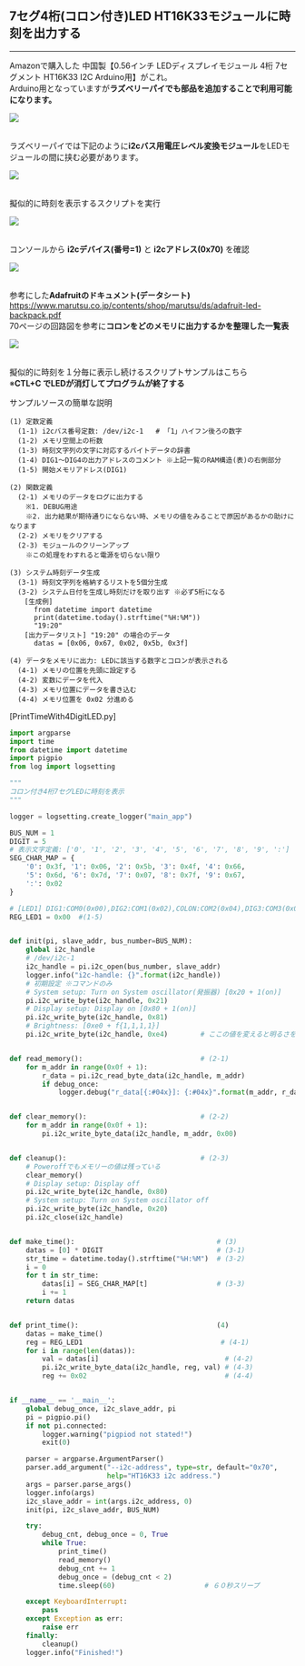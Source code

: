 ## 7セグ4桁(コロン付き)LED HT16K33モジュールに時刻を出力する
---

Amazonで購入した 中国製【0.56インチ LEDディスプレイモジュール 4桁 7セグメント HT16K33 I2C Arduino用】がこれ。  
Arduino用となっていますが**ラズベリーパイでも部品を追加することで利用可能になります。**

<div>
<img src="images/7seg4DigitVk16k33Module.jpg">
</div>
<br/>

ラズベリーパイでは下記のように**i2cバス用電圧レベル変換モジュール**をLEDモジュールの間に挟む必要があります。

<div>
<img src="images/7seg4DigitVk16k33ModuleForRaspi.jpg">
</div>
<br/>

擬似的に時刻を表示するスクリプトを実行
<div>
<img src="images/PrintTimeTo7seg4DigitVk16k33.jpg">
</div>
<br/>

コンソールから **i2cデバイス(番号=1)** と **i2cアドレス(0x70)** を確認

<div>
<img src="images/i2cDev_i2cdetect.jpg">
</div>
<br/>

参考にした**Adafruitのドキュメント(データシート)**
<https://www.marutsu.co.jp/contents/shop/marutsu/ds/adafruit-led-backpack.pdf>  
70ページの回路図を参考に**コロンをどのメモリに出力するかを整理した一覧表**

<div>
<img src="images/Vt16k33_table.jpg">
</div>
<br/>

擬似的に時刻を１分毎に表示し続けるスクリプトサンプルはこちら  
※**CTL+C でLEDが消灯してプログラムが終了する**

サンプルソースの簡単な説明
```
(1) 定数定義
  (1-1) i2cバス番号定数: /dev/i2c-1   # 「1」ハイフン後ろの数字 
  (1-2) メモリ空間上の桁数
  (1-3) 時刻文字列の文字に対応するバイトデータの辞書
  (1-4) DIG1〜DIG4の出力アドレスのコメント ※上記一覧のRAM構造(表)の右側部分
  (1-5) 開始メモリアドレス(DIG1)

(2) 関数定義
  (2-1) メモリのデータをログに出力する
    ※1. DEBUG用途
    ※2. 出力結果が期待通りにならない時、メモリの値をみることで原因があるかの助けになります
  (2-2) メモリをクリアする
  (2-3) モジュールのクリーンアップ
    ※この処理をわすれると電源を切らない限り

(3) システム時刻データ生成
  (3-1) 時刻文字列を格納するリストを5個分生成
  (3-2) システム日付を生成し時刻だけを取り出す ※必ず5桁になる
  　[生成例]
      from datetime import datetime 
      print(datetime.today().strftime("%H:%M"))
      "19:20"
  　[出力データリスト] "19:20" の場合のデータ
      datas = [0x06, 0x67, 0x02, 0x5b, 0x3f]

(4) データをメモリに出力: LEDに該当する数字とコロンが表示される
  (4-1) メモリの位置を先頭に設定する
  (4-2) 変数にデータを代入
  (4-3) メモリ位置にデータを書き込む
  (4-4) メモリ位置を 0x02 分進める
```


[PrintTimeWith4DigitLED.py]

```python
import argparse
import time
from datetime import datetime
import pigpio
from log import logsetting

"""
コロン付き4桁7セグLEDに時刻を表示
"""

logger = logsetting.create_logger("main_app")

BUS_NUM = 1                                                              # (1-1)
DIGIT = 5                                                                # (1-2)
# 表示文字定義: ['0', '1', '2', '3', '4', '5', '6', '7', '8', '9', ':']
SEG_CHAR_MAP = {                                                         # (1-3)
    '0': 0x3f, '1': 0x06, '2': 0x5b, '3': 0x4f, '4': 0x66,
    '5': 0x6d, '6': 0x7d, '7': 0x07, '8': 0x7f, '9': 0x67,
    ':': 0x02
}

# [LED1] DIG1:COM0(0x00),DIG2:COM1(0x02),COLON:COM2(0x04),DIG3:COM3(0x06),DIG4:COM4(0x08) #(1-4)
REG_LED1 = 0x00  #(1-5)


def init(pi, slave_addr, bus_number=BUS_NUM):
    global i2c_handle
    # /dev/i2c-1
    i2c_handle = pi.i2c_open(bus_number, slave_addr)
    logger.info("i2c-handle: {}".format(i2c_handle))
    # 初期設定 ※コマンドのみ
    # System setup: Turn on System oscillator(発振器) [0x20 + 1(on)]
    pi.i2c_write_byte(i2c_handle, 0x21)
    # Display setup: Display on [0x80 + 1(on)]
    pi.i2c_write_byte(i2c_handle, 0x81)
    # Brightness: [0xe0 + f{1,1,1,1}]
    pi.i2c_write_byte(i2c_handle, 0xe4)        # ここの値を変えると明るさを変更できます


def read_memory():                             # (2-1)
    for m_addr in range(0x0f + 1):
        r_data = pi.i2c_read_byte_data(i2c_handle, m_addr)
        if debug_once:
            logger.debug("r_data[{:#04x}]: {:#04x}".format(m_addr, r_data))


def clear_memory():                            # (2-2)
    for m_addr in range(0x0f + 1):
        pi.i2c_write_byte_data(i2c_handle, m_addr, 0x00)


def cleanup():                                 # (2-3)
    # Poweroffでもメモリーの値は残っている
    clear_memory()
    # Display setup: Display off
    pi.i2c_write_byte(i2c_handle, 0x80)
    # System setup: Turn on System oscillator off
    pi.i2c_write_byte(i2c_handle, 0x20)
    pi.i2c_close(i2c_handle)


def make_time():                                   # (3)
    datas = [0] * DIGIT                            # (3-1)
    str_time = datetime.today().strftime("%H:%M")  # (3-2)
    i = 0
    for t in str_time:
        datas[i] = SEG_CHAR_MAP[t]                 # (3-3)
        i += 1
    return datas


def print_time():                                  (4)
    datas = make_time()
    reg = REG_LED1                                  # (4-1)
    for i in range(len(datas)):
        val = datas[i]                               # (4-2)
        pi.i2c_write_byte_data(i2c_handle, reg, val) # (4-3)
        reg += 0x02                                  # (4-4)


if __name__ == '__main__':
    global debug_once, i2c_slave_addr, pi
    pi = pigpio.pi()
    if not pi.connected:
        logger.warning("pigpiod not stated!")
        exit(0)

    parser = argparse.ArgumentParser()
    parser.add_argument("--i2c-address", type=str, default="0x70",
                        help="HT16K33 i2c address.")
    args = parser.parse_args()
    logger.info(args)
    i2c_slave_addr = int(args.i2c_address, 0)
    init(pi, i2c_slave_addr, BUS_NUM)

    try:
        debug_cnt, debug_once = 0, True
        while True:
            print_time()
            read_memory()
            debug_cnt += 1
            debug_once = (debug_cnt < 2)
            time.sleep(60)                      # ６０秒スリープ

    except KeyboardInterrupt:
        pass
    except Exception as err:
        raise err
    finally:
        cleanup()
    logger.info("Finished!")
```
